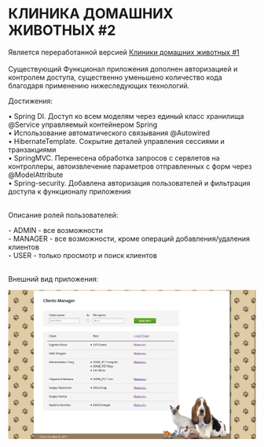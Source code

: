 # КЛИНИКА ДОМАШНИХ ЖИВОТНЫХ #2

Является переработанной версией [Клиники домашних животных #1](https://github.com/maks-sl/JavaPetClinic)
<br>
<br>
Существующий Функционал приложения дополнен авторизацией и контролем доступа, существенно уменьшено количество кода благодаря применению нижеследующих технологий. 

<p>Достижения:</p>
• Spring DI. Доступ ко всем моделям через единый класс хранилища @Service управляемый контейнером Spring<br>
• Использование автоматического связывания @Autowired<br>
• HibernateTemplate. Сокрытие деталей управления сессиями и транзакциями<br>
• SpringMVC. Перенесена обработка запросов с сервлетов на контроллеры, автоизвлечение параметров отправленных с форм через @ModelAttribute<br>
• Spring-security. Добавлена авторизация пользователей и фильтрация доступа к функционалу приложения<br>
<br>
<p>Описание ролей пользователей:</p>
- ADMIN - все возможности<br>
- MANAGER - все возможности, кроме операций добавления/удаления клиентов<br>
- USER - только просмотр и поиск клиентов<br>
<br>
<p>Внешний вид приложения:</p>

![Внешний вид](demo/view.png)